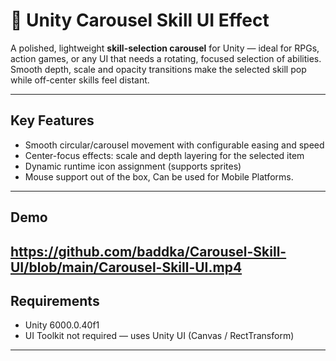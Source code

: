 # 🎠 Unity Carousel Skill UI Effect

A polished, lightweight **skill-selection carousel** for Unity — ideal for RPGs, action games, or any UI that needs a rotating, focused selection of abilities. Smooth depth, scale and opacity transitions make the selected skill pop while off-center skills feel distant.

---

## Key Features
- Smooth circular/carousel movement with configurable easing and speed  
- Center-focus effects: scale and depth layering for the selected item  
- Dynamic runtime icon assignment (supports sprites)  
- Mouse support out of the box, Can be used for Mobile Platforms.

---

## Demo
https://github.com/baddka/Carousel-Skill-UI/blob/main/Carousel-Skill-UI.mp4
---

## Requirements
- Unity 6000.0.40f1  
- UI Toolkit not required — uses Unity UI (Canvas / RectTransform)

---

